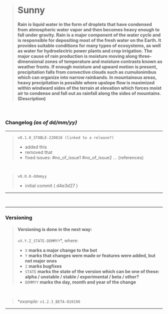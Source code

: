 > # Sunny
> #### Rain is liquid water in the form of droplets that have condensed from atmospheric water vapor and then becomes heavy enough to fall under gravity. Rain is a major component of the water cycle and is responsible for depositing most of the fresh water on the Earth. It provides suitable conditions for many types of ecosystems, as well as water for hydroelectric power plants and crop irrigation. The major cause of rain production is moisture moving along three-dimensional zones of temperature and moisture contrasts known as weather fronts. If enough moisture and upward motion is present, precipitation falls from convective clouds such as cumulonimbus which can organize into narrow rainbands. In mountainous areas, heavy precipitation is possible where upslope flow is maximized within windward sides of the terrain at elevation which forces moist air to condense and fall out as rainfall along the sides of mountains. (Description)

<br>

### Changelog *(as of dd/mm/yy)*
****
> `v0.1.0_STABLE-220818 (linked to a release?)`
> - added this
> - removed that
> - fixed issues:  #no_of_issue1 #no_of_issue2 ... (references)

<br>

> `v0.0.0-ddmmyy`
> - initial commit ( d4e3d27 )
****

<br>

****
### Versioning
> #### Versioning is done in the next way:
> `vX.Y.Z_STATE-DDMMYY`*, where:
> - `X` **marks a major change to the bot**
> - `Y` **marks that changes were made or features were added, but not major ones**
> - `Z` **marks bugfixes**
> - `STATE` **marks the state of the version which can be one of these: alpha / unstable / stable / experimental / beta / other?**
> - `DDMMYY` **marks the day, month and year of the change**

<br>

> \**example:* `v1.2.3_BETA-010190`
****